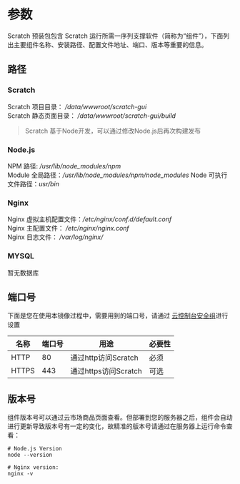 # 参数

Scratch 预装包包含 Scratch 运行所需一序列支撑软件（简称为“组件”），下面列出主要组件名称、安装路径、配置文件地址、端口、版本等重要的信息。

## 路径

### Scratch

Scratch 项目目录： */data/wwwroot/scratch-gui*  
Scratch 静态页面目录： */data/wwwroot/scratch-gui/build*  

> Scratch 基于Node开发，可以通过修改Node.js后再次构建发布

### Node.js

NPM 路径: */usr/lib/node_modules/npm*  
Module 全局路径：*/usr/lib/node_modules/npm/node_modules*
Node 可执行文件路径：*usr/bin*

### Nginx

Nginx 虚拟主机配置文件：*/etc/nginx/conf.d/default.conf*  
Nginx 主配置文件： */etc/nginx/nginx.conf*  
Nginx 日志文件： */var/log/nginx/*

### MYSQL

暂无数据库

## 端口号

下面是您在使用本镜像过程中，需要用到的端口号，请通过 [云控制台安全组](https://support.websoft9.com/docs/faq/zh/tech-instance.html)进行设置

| 名称 | 端口号 | 用途 |  必要性 |
| --- | --- | --- | --- |
| HTTP | 80 | 通过http访问Scratch | 必须 |
| HTTPS | 443 | 通过https访问Scratch | 可选 |

## 版本号

组件版本号可以通过云市场商品页面查看。但部署到您的服务器之后，组件会自动进行更新导致版本号有一定的变化，故精准的版本号请通过在服务器上运行命令查看：

```shell
# Node.js Version
node --version

# Nginx version:
nginx -v

```